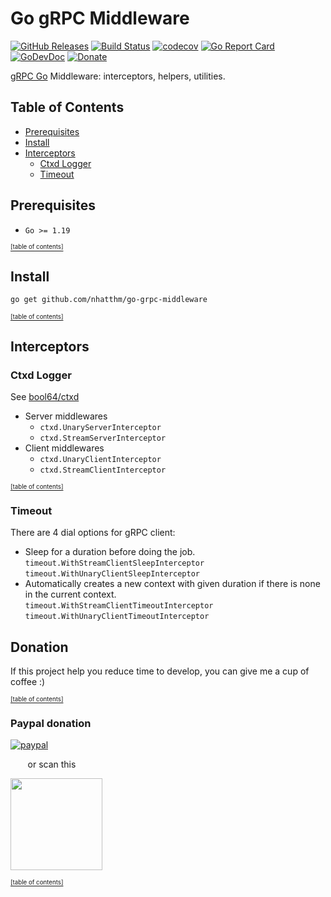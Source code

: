 # Go gRPC Middleware

[![GitHub Releases](https://img.shields.io/github/v/release/nhatthm/go-grpc-middleware)](https://github.com/nhatthm/go-grpc-middleware/releases/latest)
[![Build Status](https://github.com/nhatthm/go-grpc-middleware/actions/workflows/test.yaml/badge.svg)](https://github.com/nhatthm/go-grpc-middleware/actions/workflows/test.yaml)
[![codecov](https://codecov.io/gh/nhatthm/go-grpc-middleware/branch/master/graph/badge.svg?token=eTdAgDE2vR)](https://codecov.io/gh/nhatthm/go-grpc-middleware)
[![Go Report Card](https://goreportcard.com/badge/github.com/nhatthm/go-grpc-middleware)](https://goreportcard.com/report/github.com/nhatthm/go-grpc-middleware)
[![GoDevDoc](https://img.shields.io/badge/dev-doc-00ADD8?logo=go)](https://pkg.go.dev/github.com/nhatthm/go-grpc-middleware)
[![Donate](https://img.shields.io/badge/Donate-PayPal-green.svg)](https://www.paypal.com/donate/?hosted_button_id=PJZSGJN57TDJY)

[gRPC Go](https://github.com/grpc/grpc-go) Middleware: interceptors, helpers, utilities.

## Table of Contents

- [Prerequisites](#prerequisites)
- [Install](#install)
- [Interceptors](#interceptors)
    - [Ctxd Logger](#ctxd-logger)
    - [Timeout](#timeout)

## Prerequisites

- `Go >= 1.19`

[<sub><sup>[table of contents]</sup></sub>](#table-of-contents)

## Install

```bash
go get github.com/nhatthm/go-grpc-middleware
```

[<sub><sup>[table of contents]</sup></sub>](#table-of-contents)

## Interceptors

### Ctxd Logger

See [bool64/ctxd](https://github.com/bool64/ctxd)

- Server middlewares
  - `ctxd.UnaryServerInterceptor`
  - `ctxd.StreamServerInterceptor`
- Client middlewares
  - `ctxd.UnaryClientInterceptor`
  - `ctxd.StreamClientInterceptor`

[<sub><sup>[table of contents]</sup></sub>](#table-of-contents)

### Timeout

There are 4 dial options for gRPC client:

- Sleep for a duration before doing the job. <br/>
  `timeout.WithStreamClientSleepInterceptor` <br/>
  `timeout.WithUnaryClientSleepInterceptor`
- Automatically creates a new context with given duration if there is none in the current context. <br/>
  `timeout.WithStreamClientTimeoutInterceptor` <br/>
  `timeout.WithUnaryClientTimeoutInterceptor` 

## Donation

If this project help you reduce time to develop, you can give me a cup of coffee :)

[<sub><sup>[table of contents]</sup></sub>](#table-of-contents)

### Paypal donation

[![paypal](https://www.paypalobjects.com/en_US/i/btn/btn_donateCC_LG.gif)](https://www.paypal.com/donate/?hosted_button_id=PJZSGJN57TDJY)

&nbsp;&nbsp;&nbsp;&nbsp;&nbsp;&nbsp;&nbsp;or scan this

<img src="https://user-images.githubusercontent.com/1154587/113494222-ad8cb200-94e6-11eb-9ef3-eb883ada222a.png" width="147px" />

[<sub><sup>[table of contents]</sup></sub>](#table-of-contents)
